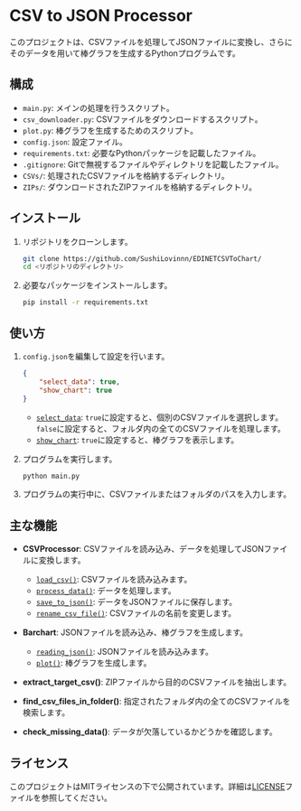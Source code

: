 # CSV to JSON Processor

このプロジェクトは、CSVファイルを処理してJSONファイルに変換し、さらにそのデータを用いて棒グラフを生成するPythonプログラムです。

## 構成

- `main.py`: メインの処理を行うスクリプト。
- `csv_downloader.py`: CSVファイルをダウンロードするスクリプト。
- `plot.py`: 棒グラフを生成するためのスクリプト。
- `config.json`: 設定ファイル。
- `requirements.txt`: 必要なPythonパッケージを記載したファイル。
- `.gitignore`: Gitで無視するファイルやディレクトリを記載したファイル。
- `CSVs/`: 処理されたCSVファイルを格納するディレクトリ。
- `ZIPs/`: ダウンロードされたZIPファイルを格納するディレクトリ。

## インストール

1. リポジトリをクローンします。

    ```sh
    git clone https://github.com/SushiLovinnn/EDINETCSVToChart/
    cd <リポジトリのディレクトリ>
    ```

2. 必要なパッケージをインストールします。

    ```sh
    pip install -r requirements.txt
    ```

## 使い方

1. `config.json`を編集して設定を行います。

    ```json
    {
        "select_data": true,
        "show_chart": true
    }
    ```

    - [`select_data`](command:_github.copilot.openSymbolFromReferences?%5B%22%22%2C%5B%7B%22uri%22%3A%7B%22scheme%22%3A%22file%22%2C%22authority%22%3A%22%22%2C%22path%22%3A%22%2FUsers%2Ffukamiayumionore%2FDocuments%2FGitHub%2FEDINETCSVToChart%2Fmain.py%22%2C%22query%22%3A%22%22%2C%22fragment%22%3A%22%22%7D%2C%22pos%22%3A%7B%22line%22%3A305%2C%22character%22%3A15%7D%7D%5D%2C%22cbe812e2-4b5f-4245-accd-e5a01d5a1b89%22%5D "Go to definition"): `true`に設定すると、個別のCSVファイルを選択します。`false`に設定すると、フォルダ内の全てのCSVファイルを処理します。
    - [`show_chart`](command:_github.copilot.openSymbolFromReferences?%5B%22%22%2C%5B%7B%22uri%22%3A%7B%22scheme%22%3A%22file%22%2C%22authority%22%3A%22%22%2C%22path%22%3A%22%2FUsers%2Ffukamiayumionore%2FDocuments%2FGitHub%2FEDINETCSVToChart%2Fplot.py%22%2C%22query%22%3A%22%22%2C%22fragment%22%3A%22%22%7D%2C%22pos%22%3A%7B%22line%22%3A9%2C%22character%22%3A44%7D%7D%2C%7B%22uri%22%3A%7B%22scheme%22%3A%22file%22%2C%22authority%22%3A%22%22%2C%22path%22%3A%22%2FUsers%2Ffukamiayumionore%2FDocuments%2FGitHub%2FEDINETCSVToChart%2Fmain.py%22%2C%22query%22%3A%22%22%2C%22fragment%22%3A%22%22%7D%2C%22pos%22%3A%7B%22line%22%3A323%2C%22character%22%3A59%7D%7D%5D%2C%22cbe812e2-4b5f-4245-accd-e5a01d5a1b89%22%5D "Go to definition"): `true`に設定すると、棒グラフを表示します。

2. プログラムを実行します。

    ```sh
    python main.py
    ```

3. プログラムの実行中に、CSVファイルまたはフォルダのパスを入力します。

## 主な機能

- **CSVProcessor**: CSVファイルを読み込み、データを処理してJSONファイルに変換します。
    - [`load_csv()`](command:_github.copilot.openSymbolInFile?%5B%7B%22scheme%22%3A%22file%22%2C%22authority%22%3A%22%22%2C%22path%22%3A%22%2FUsers%2Ffukamiayumionore%2FDocuments%2FGitHub%2FEDINETCSVToChart%2Fmain.py%22%2C%22query%22%3A%22%22%2C%22fragment%22%3A%22%22%7D%2C%22load_csv\(\)%22%2C%22cbe812e2-4b5f-4245-accd-e5a01d5a1b89%22%5D "/Users/fukamiayumionore/Documents/GitHub/EDINETCSVToChart/main.py"): CSVファイルを読み込みます。
    - [`process_data()`](command:_github.copilot.openSymbolInFile?%5B%7B%22scheme%22%3A%22file%22%2C%22authority%22%3A%22%22%2C%22path%22%3A%22%2FUsers%2Ffukamiayumionore%2FDocuments%2FGitHub%2FEDINETCSVToChart%2Fmain.py%22%2C%22query%22%3A%22%22%2C%22fragment%22%3A%22%22%7D%2C%22process_data\(\)%22%2C%22cbe812e2-4b5f-4245-accd-e5a01d5a1b89%22%5D "/Users/fukamiayumionore/Documents/GitHub/EDINETCSVToChart/main.py"): データを処理します。
    - [`save_to_json()`](command:_github.copilot.openSymbolInFile?%5B%7B%22scheme%22%3A%22file%22%2C%22authority%22%3A%22%22%2C%22path%22%3A%22%2FUsers%2Ffukamiayumionore%2FDocuments%2FGitHub%2FEDINETCSVToChart%2Fmain.py%22%2C%22query%22%3A%22%22%2C%22fragment%22%3A%22%22%7D%2C%22save_to_json\(\)%22%2C%22cbe812e2-4b5f-4245-accd-e5a01d5a1b89%22%5D "/Users/fukamiayumionore/Documents/GitHub/EDINETCSVToChart/main.py"): データをJSONファイルに保存します。
    - [`rename_csv_file()`](command:_github.copilot.openSymbolInFile?%5B%7B%22scheme%22%3A%22file%22%2C%22authority%22%3A%22%22%2C%22path%22%3A%22%2FUsers%2Ffukamiayumionore%2FDocuments%2FGitHub%2FEDINETCSVToChart%2Fmain.py%22%2C%22query%22%3A%22%22%2C%22fragment%22%3A%22%22%7D%2C%22rename_csv_file\(\)%22%2C%22cbe812e2-4b5f-4245-accd-e5a01d5a1b89%22%5D "/Users/fukamiayumionore/Documents/GitHub/EDINETCSVToChart/main.py"): CSVファイルの名前を変更します。

- **Barchart**: JSONファイルを読み込み、棒グラフを生成します。
    - [`reading_json()`](command:_github.copilot.openSymbolInFile?%5B%7B%22scheme%22%3A%22file%22%2C%22authority%22%3A%22%22%2C%22path%22%3A%22%2FUsers%2Ffukamiayumionore%2FDocuments%2FGitHub%2FEDINETCSVToChart%2Fplot.py%22%2C%22query%22%3A%22%22%2C%22fragment%22%3A%22%22%7D%2C%22reading_json\(\)%22%2C%22cbe812e2-4b5f-4245-accd-e5a01d5a1b89%22%5D "/Users/fukamiayumionore/Documents/GitHub/EDINETCSVToChart/plot.py"): JSONファイルを読み込みます。
    - [`plot()`](command:_github.copilot.openSymbolInFile?%5B%7B%22scheme%22%3A%22file%22%2C%22authority%22%3A%22%22%2C%22path%22%3A%22%2FUsers%2Ffukamiayumionore%2FDocuments%2FGitHub%2FEDINETCSVToChart%2Fplot.py%22%2C%22query%22%3A%22%22%2C%22fragment%22%3A%22%22%7D%2C%22plot\(\)%22%2C%22cbe812e2-4b5f-4245-accd-e5a01d5a1b89%22%5D "/Users/fukamiayumionore/Documents/GitHub/EDINETCSVToChart/plot.py"): 棒グラフを生成します。

- **extract_target_csv()**: ZIPファイルから目的のCSVファイルを抽出します。
- **find_csv_files_in_folder()**: 指定されたフォルダ内の全てのCSVファイルを検索します。
- **check_missing_data()**: データが欠落しているかどうかを確認します。

## ライセンス

このプロジェクトはMITライセンスの下で公開されています。詳細は[LICENSE](http://_vscodecontentref_/#%7B%22uri%22%3A%7B%22%24mid%22%3A1%2C%22fsPath%22%3A%22%2FUsers%2Ffukamiayumionore%2FDocuments%2FGitHub%2FEDINETCSVToChart%2FLICENSE%22%2C%22path%22%3A%22%2FUsers%2Ffukamiayumionore%2FDocuments%2FGitHub%2FEDINETCSVToChart%2FLICENSE%22%2C%22scheme%22%3A%22file%22%7D%7D)ファイルを参照してください。